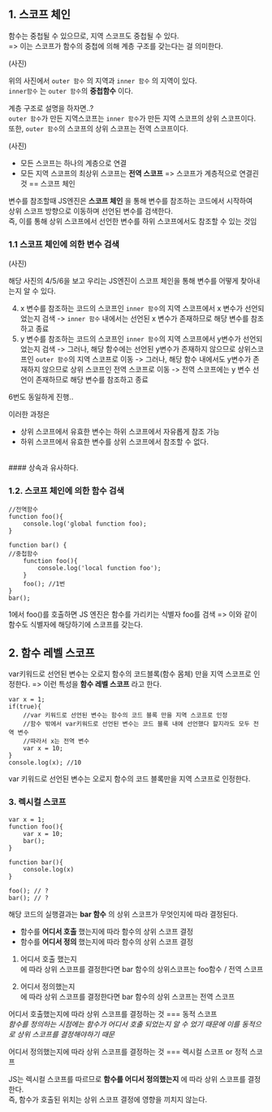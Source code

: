 ## 1. 스코프 체인
함수는 중첩될 수 있으므로, 지역 스코프도 중첩될 수 있다. <br>
=> 이는 스코프가 함수의 중첩에 의해 계층 구조를 갖는다는 걸 의미한다.

(사진)

위의 사진에서  `outer 함수` 의 지역과 `inner 함수` 의 지역이 있다.<br>
`inner함수` 는 `outer 함수`의 __중첩함수__ 이다.<br>

계층 구조로 설명을 하자면..?<br>
`outer 함수`가 만든 지역스코프는 `inner 함수`가 만든 지역 스코프의 상위 스코프이다.<br>
또한, `outer 함수`의 스코프의 상위 스코프는 전역 스코프이다.

(사진)

- 모든 스코프는 하나의 계층으로 연결
- 모든 지역 스코프의 최상위 스코프는 __전역 스코프__
=> 스코프가 계층적으로 연결괸 것 == 스코프 체인

변수를 참조할때 JS엔진은 __스코프 체인__ 을 통해 변수를 참조하는 코드에서 시작하여<br>
상위 스코프 방향으로 이동하며 선언된 변수를 검색한다.<br>
즉, 이를 통해 상위 스코프에서 선언한 변수를 하위 스코프에서도 참조할 수 있는 것임

### 1.1 스코프 체인에 의한 변수 검색

(사진)

해당 사진의 4/5/6을 보고 우리는 JS엔진이 스코프 체인을 통해 변수를 어떻게 찾아내는지 알 수 있다.

4. x 변수를 참조하는 코드의 스코프인 `inner 함수`의 지역 스코프에서 x 변수가 선언되었는지 검색
-> `inner 함수` 내에서는 선언된 x 변수가 존재하므로 해당 변수를 참조하고 종료
5. y 변수를 참조하는 코드의 스코프인 `inner 함수`의 지역 스코프에서 y변수가 선언되었는지 검색
-> 그러나, 해당 함수에는 선언된 y변수가 존재하지 않으므로 상위스코프인 `outer 함수`의 지역 스코프로 이동
-> 그러나, 해당 함수 내에서도 y변수가 존재하지 않으므로 상위 스코프인 전역 스코프로 이동
-> 전역 스코프에는 y 변수 선언이 존재하므로 해당 변수를 참조하고 종료

6번도 동일하게 진행..

이러한 과정은
- 상위 스코프에서 유효한 변수는 하위 스코프에서 자유롭게 참조 가능
- 하위 스코프에서 유효한 변수를 상위 스코프에서 참조할 수 없다.
<br>
#### 상속과 유사하다.

### 1.2. 스코프 체인에 의한 함수 검색
```
//전역함수
function foo(){
    console.log('global function foo);
}

function bar() {
//중첩함수
    function foo(){
        console.log('local function foo');
    }
    foo(); //1번
}
bar();
```
1에서 foo()를 호출하면 JS 엔진은 함수를 가리키는 식별자 foo를 검색
=> 이와 같이 함수도 식별자에 해당하기에 스코프를 갖는다.

## 2. 함수 레벨 스코프
var키워드로 선언된 변수는 오로지 함수의 코드블록(함수 몸체) 만을 지역 스코프로 인정한다.
=> 이런 특성을 __함수 레벨 스코프__ 라고 한다.

```
var x = 1;
if(true){
    //var 키워드로 선언된 변수는 함수의 코드 블록 만을 지역 스코프로 인정
    //함수 밖에서 var키워드로 선언된 변수는 코드 블록 내에 선언했다 할지라도 모두 전역 변수
    //따라서 x는 전역 변수
    var x = 10;
}
console.log(x); //10
```
var 키워드로 선언된 변수는 오로지 함수의 코드 블록만을 지역 스코프로 인정한다.

### 3. 렉시컬 스코프
```
var x = 1;
function foo(){
    var x = 10;
    bar();
}

function bar(){
    console.log(x)
}

foo(); // ?
bar(); // ?
```
해당 코드의 실행결과는 __bar 함수__ 의 상위 스코프가 무엇인지에 따라 결정된다.
- 함수를 __어디서 호출__ 했는지에 따라 함수의 상위 스코프 결정
- 함수를 __어디서 정의__ 했는지에 따라 함수의 상위 스코프 결정

1. 어디서 호출 했는지 <br>
에 따라 상위 스코프를 결정한다면 bar 함수의 상위스코프는 foo함수 / 전역 스코프

2. 어디서 정의했는지 <br>
에 따라 상위 스코프를 결정한다면 bar 함수의 상위 스코프는 전역 스코프

어디서 호출했는지에 따라 상위 스코프를 결정하는 것 === 동적 스코프<br>
_함수를 정의하는 시점에는 함수가 어디서 호출 되었는지 알 수 었기 때문에 이를 동적으로 상위 스코프를 결정해야하기 때문_

어디서 정의했는지에 따라 상위 스코프를 결정하는 것 === 렉시컬 스코프 or 정적 스코프<br>

JS는 렉시컬 스코프를 따르므로 __함수를 어디서 정의했는지__ 에 따라 상위 스코프를 결정한다.<br>
즉, 함수가 호출된 위치는 상위 스코프 결정에 영향을 끼치지 않는다.<br>
